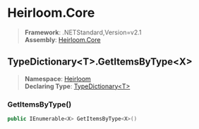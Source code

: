 # Heirloom.Core

> **Framework**: .NETStandard,Version=v2.1  
> **Assembly**: [Heirloom.Core][0]  

## TypeDictionary\<T>.GetItemsByType\<X>

> **Namespace**: [Heirloom][0]  
> **Declaring Type**: [TypeDictionary\<T>][1]  

### GetItemsByType<X>()

```cs
public IEnumerable<X> GetItemsByType<X>()
```

[0]: ../../../Heirloom.Core.md
[1]: ../TypeDictionary[T].md
